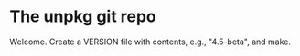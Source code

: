 The unpkg git repo
==================

Welcome. Create a VERSION file with contents, e.g., "4.5-beta", and make.

